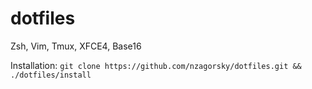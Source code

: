 dotfiles
========

Zsh, Vim, Tmux, XFCE4, Base16

Installation: `git clone https://github.com/nzagorsky/dotfiles.git && ./dotfiles/install`
